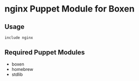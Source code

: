 # nginx Puppet Module for Boxen

## Usage

```puppet
include nginx
```

## Required Puppet Modules

* boxen
* homebrew
* stdlib
